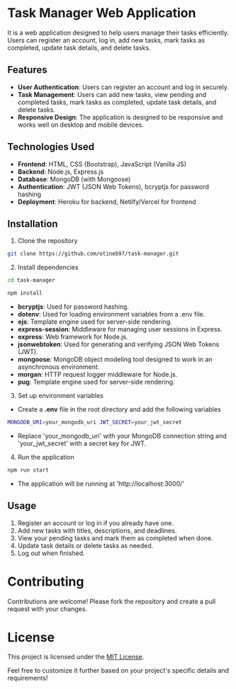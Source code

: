 # Task Manager Web Application

It is a web application designed to help users manage their tasks efficiently. Users can register an account, log in, add new tasks, mark tasks as completed, update task details, and delete tasks.

## Features

- **User Authentication**: Users can register an account and log in securely.
- **Task Management**: Users can add new tasks, view pending and completed tasks, mark tasks as completed, update task details, and delete tasks.
- **Responsive Design**: The application is designed to be responsive and works well on desktop and mobile devices.

## Technologies Used

- **Frontend**: HTML, CSS (Bootstrap), JavaScript (Vanilla JS)
- **Backend**: Node.js, Express.js
- **Database**: MongoDB (with Mongoose)
- **Authentication**: JWT (JSON Web Tokens), bcryptjs for password hashing
- **Deployment**: Heroku for backend, Netlify/Vercel for frontend

## Installation

1. Clone the repository

```bash
git clone https://github.com/otineb97/task-manager.git
```

2. Install dependencies

```bash
cd task-manager
```
```bash
npm install
```
- **bcryptjs**: Used for password hashing.
- **dotenv**: Used for loading environment variables from a .env file.
- **ejs**: Template engine used for server-side rendering.
- **express-session**: Middleware for managing user sessions in Express.
- **express**: Web framework for Node.js.
- **jsonwebtoken**: Used for generating and verifying JSON Web Tokens (JWT).
- **mongoose**: MongoDB object modeling tool designed to work in an asynchronous environment.
- **morgan**: HTTP request logger middleware for Node.js.
- **pug**: Template engine used for server-side rendering.

3. Set up environment variables

- Create a **.env** file in the root directory and add the following variables

```bash
MONGODB_URI=your_mongodb_uri JWT_SECRET=your_jwt_secret
```

- Replace 'your_mongodb_uri' with your MongoDB connection string and 'your_jwt_secret' with a secret key for JWT.

4. Run the application

```bash
npm run start
```

- The application will be running at 'http://localhost:3000/'

## Usage

1. Register an account or log in if you already have one.
2. Add new tasks with titles, descriptions, and deadlines.
3. View your pending tasks and mark them as completed when done.
4. Update task details or delete tasks as needed.
5. Log out when finished.

# Contributing

Contributions are welcome! Please fork the repository and create a pull request with your changes.

# License

This project is licensed under the [MIT License](LICENSE).

Feel free to customize it further based on your project's specific details and requirements!
